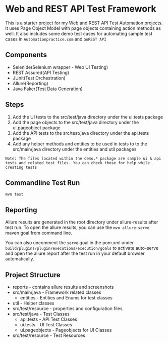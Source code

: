 # Web and REST API Test Framework
This is a starter project for my Web and REST API Test Automation projects. It uses Page Object Model with page objects containing action methods as well.
It also includes some demo test cases for automating sample test cases in `Automationpractice.com` and `GoREST API`

## Components
- Selenide(Selenium wrapper - Web UI Testing)
- REST Assured(API Testing)
- JUnit(Test Orchestration)
- Allure(Reporting)
- Java Faker(Test Data Generation)

## Steps
1. Add the UI tests to the src/test/java directory under the ui.tests package
2. Add the page objects to the src/test/java directory under the ui.pageobject package
3. Add the API tests to the src/test/java directory under the api.tests package
4. Add any helper methods and entities to be used in tests to to the src/main/java directory under the entities and util packages

`Note: The files located within the demo.* package are sample ui & api tests and related test files. You can check those for help while creating tests`

## Commandline Test Run
`mvn test`

## Reporting
Allure results are generated in the root directory under allure-results after test run. To open the allure results, you can use the `mvn allure:serve` maven goal from command line.

You can also uncomment the `serve` goal in the pom.xml under `build/plugins/plugin/executions/execution/goals` to activate auto-serve and open the allure report after the test run in your default browser automatically.

## Project Structure
- reports - contains allure results and screenshots
- src/main/java - Framework related classes
    - entities - Entities and Enums for test classes
- util - Helper classes
- src/test/resource - properties and configuration files
- src/test/java - Test Classes
    - api.tests - API Test Classes
    - ui.tests - UI Test Classes
    - ui.pageobjects - Pageobjects for UI Classes
- src/test/resource - Test Resources

